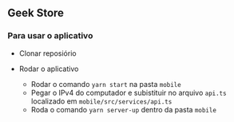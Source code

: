 ## Geek Store

### Para usar o aplicativo

- Clonar reposiório

- Rodar o aplicativo
  - Rodar o comando `yarn start` na pasta `mobile`
  - Pegar o IPv4 do computador e subistituir no arquivo `api.ts` localizado em `mobile/src/services/api.ts`
  - Roda o comando `yarn server-up` dentro da pasta `mobile`
